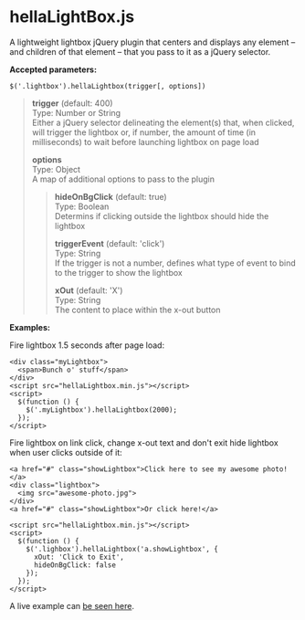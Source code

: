 hellaLightBox.js
===================

A lightweight lightbox jQuery plugin that centers and displays any element – and children of that element – that you pass to it as a jQuery selector.


**Accepted parameters:**

`$('.lightbox').hellaLightbox(trigger[, options])`  
>**trigger** (default: 400)  
>Type: Number or String  
>Either a jQuery selector delineating the element(s) that, when clicked, will trigger the lightbox or, if number, the amount of time (in milliseconds) to wait before launching lightbox on page load  
>
>**options**  
>Type: Object  
>A map of additional options to pass to the plugin  
>>**hideOnBgClick** (default: true)  
>>Type: Boolean  
>>Determins if clicking outside the lightbox should hide the lightbox  
>>
>>**triggerEvent** (default: 'click')  
>>Type: String  
>>If the trigger is not a number, defines what type of event to bind to the trigger to show the lightbox  
>>
>>**xOut** (default: 'X')  
>>Type: String  
>>The content to place within the x-out button  


**Examples:**

Fire lightbox 1.5 seconds after page load:
````
<div class="myLightbox">
  <span>Bunch o' stuff</span>
</div>
<script src="hellaLightbox.min.js"></script>
<script>
  $(function () {
    $('.myLightbox').hellaLightbox(2000);
  });
</script>
````

Fire lightbox on link click, change x-out text and don't exit hide lightbox when user clicks outside of it:
````
<a href="#" class="showLightbox">Click here to see my awesome photo!</a>
<div class="lightbox">
  <img src="awesome-photo.jpg">
</div>
<a href="#" class="showLightbox">Or click here!</a>

<script src="hellaLightbox.min.js"></script>
<script>
  $(function () {
    $('.lighbox').hellaLightbox('a.showLightbox', {
      xOut: 'Click to Exit',
      hideOnBgClick: false
    });
  });
</script>
````

A live example can [be seen here](http://lukeallanwhyte.com/tightrope/liteboxin/example.html).
